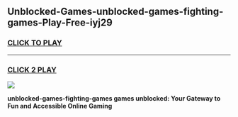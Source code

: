 
## Unblocked-Games-unblocked-games-fighting-games-Play-Free-iyj29
<h3>
<a href="https://premium76.site?title=unblocked-games-fighting-games&ref=22A">CLICK TO PLAY</a></h3>
<hr>

<h3>
<a href="https://premium76.site?title=unblocked-games-fighting-games&ref=22A">CLICK 2 PLAY</a>
  
</h3>

<a href="https://premium76.site?title=unblocked-games-fighting-games&ref=22A"><img src="https://clearcache.store/games.png"></a>


**unblocked-games-fighting-games games unblocked: Your Gateway to Fun and Accessible Online Gaming**
